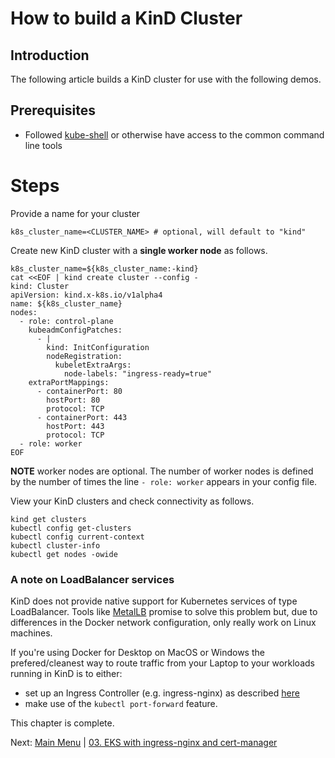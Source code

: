 # How to build a KinD Cluster

## Introduction

The following article builds a KinD cluster for use with the following demos.

## Prerequisites

- Followed [kube-shell](https://github.com/amcginlay/kube-shell) or otherwise have access to the common command line tools

# Steps

Provide a name for your cluster
```
k8s_cluster_name=<CLUSTER_NAME> # optional, will default to "kind"
```

Create new KinD cluster with a **single worker node** as follows.
```
k8s_cluster_name=${k8s_cluster_name:-kind}
cat <<EOF | kind create cluster --config -
kind: Cluster
apiVersion: kind.x-k8s.io/v1alpha4
name: ${k8s_cluster_name}
nodes:
  - role: control-plane
    kubeadmConfigPatches:
      - |
        kind: InitConfiguration
        nodeRegistration:
          kubeletExtraArgs:
            node-labels: "ingress-ready=true"        
    extraPortMappings:
      - containerPort: 80
        hostPort: 80
        protocol: TCP
      - containerPort: 443
        hostPort: 443
        protocol: TCP
  - role: worker
EOF
```

**NOTE** worker nodes are optional. The number of worker nodes is defined by the number of times the line `- role: worker` appears in your config file.

View your KinD clusters and check connectivity as follows.
```
kind get clusters
kubectl config get-clusters
kubectl config current-context
kubectl cluster-info
kubectl get nodes -owide
```

### A note on LoadBalancer services

KinD does not provide native support for Kubernetes services of type LoadBalancer.
Tools like [MetalLB](https://kind.sigs.k8s.io/docs/user/loadbalancer/) promise to solve this problem but, due to differences in the Docker network configuration, only really work on Linux machines.

If you're using Docker for Desktop on MacOS or Windows the prefered/cleanest way to route traffic from your Laptop to your workloads running in KinD is to either:

- set up an Ingress Controller (e.g. ingress-nginx) as described [here](https://kind.sigs.k8s.io/docs/user/ingress/)
- make use of the `kubectl port-forward` feature.

<!-- switch images from hashicorp/http-echo:0.2.3 to larstobi/http-echo:0.2.4 to avoid aarch64 compatibility issues -->

<!-- 
NOTE on Parallels Ubuntu box. Can't use shared network because kubectl times out, and can't use bridged network because DNS will not propagate. So, currently, a bit stuck on that!
Moving to AWS EC2 for now.
-->

This chapter is complete.

Next: [Main Menu](/README.md) | [03. EKS with ingress-nginx and cert-manager](../03-eks-ingress-nginx-cert-manager/README.md)
